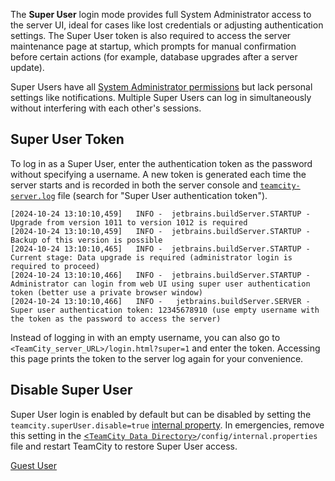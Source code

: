 [//]: # (title: Super User Access)
[//]: # (auxiliary-id: Super User Access;Super User)

The **Super User** login mode provides full System Administrator access to the server UI, ideal for cases like lost credentials or adjusting authentication settings. The Super User token is also required to access the server maintenance page at startup, which prompts for manual confirmation before certain actions (for example, database upgrades after a server update).

Super Users have all [System Administrator permissions](managing-roles-and-permissions.md) but lack personal settings like notifications. Multiple Super Users can log in simultaneously without interfering with each other's sessions.

## Super User Token

To log in as a Super User, enter the authentication token as the password without specifying a username. A new token is generated each time the server starts and is recorded in both the server console and [`teamcity-server.log`](teamcity-server-logs.md) file (search for "Super User authentication token").

```Shell
[2024-10-24 13:10:10,459]   INFO -  jetbrains.buildServer.STARTUP - Upgrade from version 1011 to version 1012 is required
[2024-10-24 13:10:10,459]   INFO -  jetbrains.buildServer.STARTUP - Backup of this version is possible
[2024-10-24 13:10:10,465]   INFO -  jetbrains.buildServer.STARTUP - Current stage: Data upgrade is required (administrator login is required to proceed)
[2024-10-24 13:10:10,466]   INFO -  jetbrains.buildServer.STARTUP - Administrator can login from web UI using super user authentication token (better use a private browser window)
[2024-10-24 13:10:10,466]   INFO -   jetbrains.buildServer.SERVER - Super user authentication token: 12345678910 (use empty username with the token as the password to access the server)
```


Instead of logging in with an empty username, you can also go to `<TeamCity_server_URL>/login.html?super=1` and enter the token. Accessing this page prints the token to the server log again for your convenience.



## Disable Super User


Super User login is enabled by default but can be disabled by setting the `teamcity.superUser.disable=true` [internal property](server-startup-properties.md#TeamCity+Internal+Properties). In emergencies, remove this setting in the [<`TeamCity Data Directory>`](teamcity-data-directory.md)`/config/internal.properties` file and restart TeamCity to restore Super User access.

<seealso>
        <category ref="concepts">
            <a href="guest-user.md">Guest User</a>
        </category>
</seealso>
